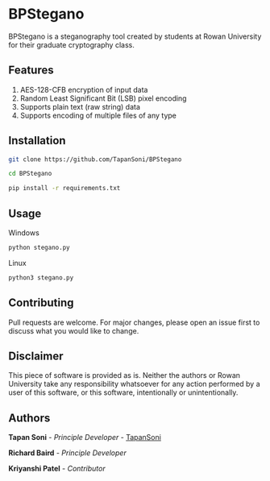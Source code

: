 # BPStegano

BPStegano is a steganography tool created by students at Rowan University for their graduate cryptography class.

## Features
1) AES-128-CFB encryption of input data
2) Random Least Significant Bit (LSB) pixel encoding
3) Supports plain text (raw string) data
4) Supports encoding of multiple files of any type

## Installation


```bash
git clone https://github.com/TapanSoni/BPStegano

cd BPStegano

pip install -r requirements.txt
```


## Usage

Windows

```python
python stegano.py
```

Linux
```python
python3 stegano.py
```

## Contributing
Pull requests are welcome. For major changes, please open an issue first to discuss what you would like to change.

## Disclaimer
This piece of software is provided as is. Neither the authors or Rowan University take any responsibility whatsoever for any action performed by a user of this software, or this software, intentionally or unintentionally.

## Authors
**Tapan Soni** - *Principle Developer* - [TapanSoni](https://github.com/TapanSoni)

**Richard Baird** - *Principle Developer*

**Kriyanshi Patel** - *Contributor*
